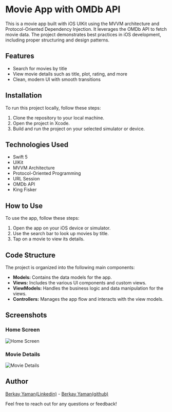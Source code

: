# Movie App with OMDb API

This is a movie app built with iOS UIKit using the MVVM architecture and Protocol-Oriented Dependency Injection. It leverages the OMDb API to fetch movie data. The project demonstrates best practices in iOS development, including proper structuring and design patterns.

## Features

- Search for movies by title
- View movie details such as title, plot, rating, and more
- Clean, modern UI with smooth transitions

## Installation

To run this project locally, follow these steps:

1. Clone the repository to your local machine.
2. Open the project in Xcode.
3. Build and run the project on your selected simulator or device.

## Technologies Used

- Swift 5
- UIKit
- MVVM Architecture
- Protocol-Oriented Programming
- URL Session
- OMDb API
- King Fisker

## How to Use

To use the app, follow these steps:

1. Open the app on your iOS device or simulator.
2. Use the search bar to look up movies by title.
3. Tap on a movie to view its details.

## Code Structure

The project is organized into the following main components:

- **Models:** Contains the data models for the app.
- **Views:** Includes the various UI components and custom views.
- **ViewModels:** Handles the business logic and data manipulation for the views.
- **Controllers:** Manages the app flow and interacts with the view models.

## Screenshots

### Home Screen
![Home Screen](screenshots/home_screen.png)

### Movie Details
![Movie Details](screenshots/movie_details.png)

## Author

[Berkay Yaman(Linkedin)](https://www.linkedin.com/in/ymnberkay/) - [Berkay Yaman(github)](https://github.com/ymnberkay)



Feel free to reach out for any questions or feedback!

